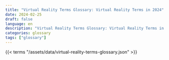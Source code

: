 ```yaml
---
title: "Virtual Reality Terms Glossary: Virtual Reality Terms in 2024"  
date: 2024-02-25
draft: false
language: en
description: "Virtual Reality Terms Glossary: Virtual Reality Terms in 2024 | Virtual Reality Terms Glossary"
categories: glossary
tags: ["glossary"]
---
```


{{< terms "/assets/data/virtual-reality-terms-glossary.json" >}}